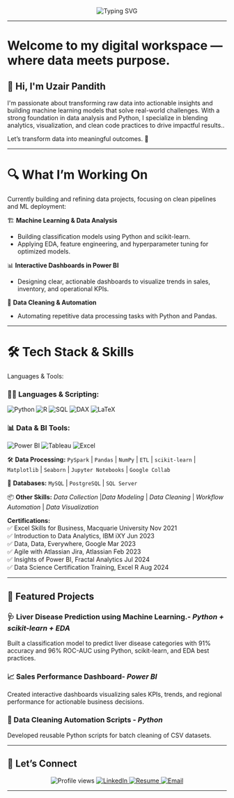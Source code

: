 <div align="center">
  <img src="https://readme-typing-svg.herokuapp.com?font=Cascadia+Code&size=28&duration=3000&pause=1000&color=00BFFF&center=true&vCenter=true&width=900&lines=📚+Translating+Research+into+Data-Driven+Strategy;🧠+Bridging+Theoretical+Insight+and+Real-World+Impact" alt="Typing SVG">
</div>

----
# Welcome to my digital workspace — where data meets purpose.
## 👋 Hi, I'm Uzair Pandith 
I'm passionate about transforming raw data into actionable insights and building machine learning models that solve real-world challenges. With a strong foundation in data analysis and Python, I specialize in blending analytics, visualization, and clean code practices to drive impactful results..

Let’s transform data into meaningful outcomes. 🚀

---
# 🔍 What I’m Working On

Currently building and refining data projects, focusing on clean pipelines and ML deployment:

🏗️ **Machine Learning & Data Analysis**
- Building classification models using Python and scikit-learn.
- Applying EDA, feature engineering, and hyperparameter tuning for optimized models.

📊 **Interactive Dashboards in Power BI**
- Designing clear, actionable dashboards to visualize trends in sales, inventory, and operational KPIs.

🧹 **Data Cleaning & Automation**
- Automating repetitive data processing tasks with Python and Pandas.

---
# 🛠️ Tech Stack & Skills

Languages & Tools:
### 🧑‍💻 Languages & Scripting:

![Python](https://img.shields.io/badge/Python-3776AB?logo=python&logoColor=white&style=flat-square)
![R](https://img.shields.io/badge/R-276DC3?logo=r&logoColor=white&style=flat-square)
![SQL](https://img.shields.io/badge/SQL-4479A1?logo=postgresql&logoColor=white&style=flat-square)
![DAX](https://img.shields.io/badge/DAX-1176C1?logo=powerbi&logoColor=white&style=flat-square)
![LaTeX](https://img.shields.io/badge/LaTeX-008080?logo=latex&logoColor=white&style=flat-square)


### 📊 Data & BI Tools:
![Power BI](https://img.shields.io/badge/PowerBI-F2C811?style=for-the-badge&logo=powerbi&logoColor=black)
![Tableau](https://img.shields.io/badge/Tableau-E97627?style=for-the-badge&logo=tableau&logoColor=white)
![Excel](https://img.shields.io/badge/Excel-217346?style=for-the-badge&logo=microsoft-excel&logoColor=white)

🛠️ **Data Processing:** `PySpark` | `Pandas` | `NumPy` | `ETL` | `scikit-learn` | `Matplotlib` | `Seaborn` | `Jupyter Notebooks` | `Google Collab`

📂 **Databases:** `MySQL` | `PostgreSQL` | `SQL Server`  

📦 **Other Skills:**  *Data Collection* |*Data Modeling* | *Data Cleaning* | *Workflow Automation* | *Data Visualization*  


**Certifications:** <br>
✅ Excel Skills for Business, Macquarie University Nov 2021 <br>
✅ Introduction to Data Analytics, IBM iXY Jun 2023<br>
✅ Data, Data, Everywhere, Google Mar 2023<br>
✅ Agile with Atlassian Jira, Atlassian Feb 2023<br>
✅ Insights of Power BI, Fractal Analytics Jul 2024<br>
✅ Data Science Certification Training, Excel R Aug 2024

---
## 🚀 Featured Projects

### 🩺 Liver Disease Prediction using Machine Learning.- *Python + scikit-learn + EDA*
Built a classification model to predict liver disease categories with 91% accuracy and 96% ROC-AUC using Python, scikit-learn, and EDA best practices.

### 📈 Sales Performance Dashboard- *Power BI*
Created interactive dashboards visualizing sales KPIs, trends, and regional performance for actionable business decisions.

### 🧹 Data Cleaning Automation Scripts - *Python*
Developed reusable Python scripts for batch cleaning of CSV datasets.

---
## 🤝 Let’s Connect

<p align="center">
  <img src="https://komarev.com/ghpvc/?username=uzairpandith&style=for-the-badge&color=brightgreen" alt="Profile views" />
  
  <a href="https://linkedin.com/in/uzair-pandith" target="_blank">
    <img src="https://img.shields.io/badge/LinkedIn-Connect-blue?logo=linkedin&style=for-the-badge" alt="LinkedIn"/>
  </a>
  <a href="https://resume.uzairpandith.com" target="_blank">
    <img src="https://img.shields.io/badge/Resume-View-orange?logo=readthedocs&style=for-the-badge" alt="Resume"/>
  </a>
  <a href="mailto:pandithuzair@gmail.com" target="_blank">
    <img src="https://img.shields.io/badge/Email-pandithuzair@gmail.com-red?logo=gmail&style=for-the-badge" alt="Email"/>
  </a>
</p>

---


